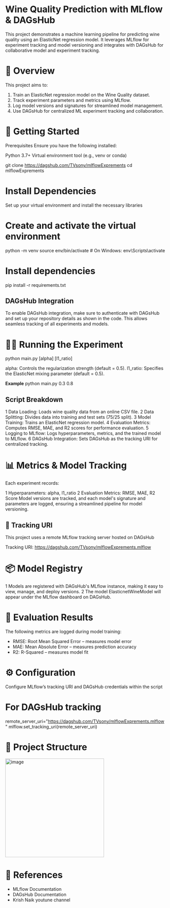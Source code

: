 # Wine Quality Prediction with MLflow & DAGsHub
This project demonstrates a machine learning pipeline for predicting wine quality using an ElasticNet regression model. 
It leverages MLflow for experiment tracking and model versioning and integrates with DAGsHub for collaborative model and experiment tracking.

# 📑 Overview
This project aims to:
1) Train an ElasticNet regression model on the Wine Quality dataset.
2) Track experiment parameters and metrics using MLflow.
3) Log model versions and signatures for streamlined model management.
4) Use DAGsHub for centralized ML experiment tracking and collaboration.

# 🚀 Getting Started
Prerequisites
Ensure you have the following installed:

Python 3.7+
Virtual environment tool (e.g., venv or conda)

git clone https://dagshub.com/TVsony/mlflowExprements
cd mlflowExprements

# Install Dependencies
Set up your virtual environment and install the necessary libraries

# Create and activate the virtual environment
python -m venv 
source env/bin/activate # On Windows: env\Scripts\activate

# Install dependencies
pip install -r requirements.txt

## DAGsHub Integration
To enable DAGsHub integration, make sure to authenticate with DAGsHub and set up your repository details as shown in the code. 
This allows seamless tracking of all experiments and models.

# 🧑‍💻 Running the Experiment
python main.py [alpha] [l1_ratio]

alpha: Controls the regularization strength (default = 0.5).
l1_ratio: Specifies the ElasticNet mixing parameter (default = 0.5).

**Example**
python main.py 0.3 0.8

## Script Breakdown
1 Data Loading: Loads wine quality data from an online CSV file.
2 Data Splitting: Divides data into training and test sets (75/25 split).
3 Model Training: Trains an ElasticNet regression model.
4 Evaluation Metrics: Computes RMSE, MAE, and R2 scores for performance evaluation.
5 Logging to MLflow: Logs hyperparameters, metrics, and the trained model to MLflow.
6 DAGsHub Integration: Sets DAGsHub as the tracking URI for centralized tracking.

# 📊 Metrics & Model Tracking
Each experiment records:

1 Hyperparameters: alpha, l1_ratio
2 Evaluation Metrics: RMSE, MAE, R2 Score
Model versions are tracked, and each model's signature and parameters are logged, ensuring a streamlined pipeline for model versioning.

## 🔗 Tracking URI
This project uses a remote MLflow tracking server hosted on DAGsHub

Tracking URI: 
https://dagshub.com/TVsony/mlflowExprements.mlflow

# 📦 Model Registry
1 Models are registered with DAGsHub's MLflow instance, making it easy to view, manage, and deploy versions.
2 The model ElasticnetWineModel will appear under the MLflow dashboard on DAGsHub.

# 🧪 Evaluation Results
The following metrics are logged during model training:

- RMSE: Root Mean Squared Error – measures model error
- MAE: Mean Absolute Error – measures prediction accuracy
- R2: R-Squared – measures model fit

# ⚙️ Configuration
Configure MLflow’s tracking URI and DAGsHub credentials within the script

# For DAGsHub tracking
remote_server_uri="https://dagshub.com/TVsony/mlflowExprements.mlflow"
mlflow.set_tracking_uri(remote_server_uri)

# 📂 Project Structure


<img width="311" alt="image" src="https://github.com/user-attachments/assets/a1fbfc43-0870-4495-b50e-cca73b918cac">




# 📘 References

- MLflow Documentation
- DAGsHub Documentation
- Krish Naik youtune channel 

